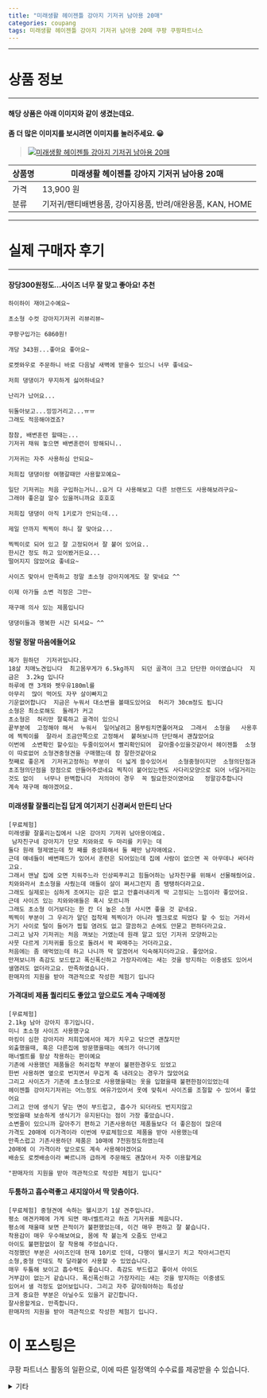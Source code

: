 ```yaml
---
title: "미래생활 헤이젠틀 강아지 기저귀 남아용 20매"
categories: coupang
tags: 미래생활 헤이젠틀 강아지 기저귀 남아용 20매 쿠팡 쿠팡파트너스
---
```

---

# 상품 정보

---

#### 해당 상품은 아래 이미지와 같이 생겼는데요. 
#### 좀 더 많은 이미지를 보시려면 이미지를 눌러주세요. 😀
> [![미래생활 헤이젠틀 강아지 기저귀 남아용 20매](https://static.coupangcdn.com/image/retail/images/2019/02/26/0/7/ea94a60b-06e9-48d6-97ec-657f1b5c9b1d.jpg)](https://link.coupang.com/re/AFFSDP?lptag=AF4416228&subid=AF4416228&pageKey=192217549&itemId=549950288&vendorItemId=4443115725&traceid=V0-143-20f53d3e461a61e8)

상품명 | 미래생활 헤이젠틀 강아지 기저귀 남아용 20매
-------|-------
가격 | 13,900 원
분류 | 기저귀/팬티배변용품, 강아지용품, 반려/애완용품, KAN, HOME

---

# 실제 구매자 후기

---


####    장당300원정도...사이즈 너무 잘 맞고 좋아요! 추천
    하이하이 재야고수예요~
    
    초소형 수컷 강아지기저귀 리뷰리뷰~
    
    쿠팡구입가는 6860원!
    
    개당 343원...좋아요 좋아요~
    
    로켓와우로 주문하니 바로 다음날 새벽에 받을수 있으니 너무 좋네요~
    
    저희 댕댕이가 무지하게 싫어하네요?
    
    난리가 났어요...
    
    뒤돌아보고...낑낑거리고...ㅠㅠ
    그래도 적응해야겠죠? 
    
    참참, 배변훈련 할때는...
    기저귀 채워 놓으면 배변훈련이 방해되니..
    
    기저귀는 자주 사용하심 안되요~
    
    저희집 댕댕이랑 여행갈때만 사용할꼬예요~
    
    일단 기저귀는 처음 구입하는거니..요거 다 사용해보고 다른 브랜드도 사용해보려구요~
    그래야 좋은걸 알수 있을꺼니까요 호호호
    
    저희집 댕댕이 아직 1키로가 안되는데...
    
    제일 안까지 찍찍이 하니 잘 맞아요...
    
    찍찍이로 되어 있고 잘 고정되어서 잘 붙어 있어요..
    한시간 정도 하고 있어봤거든요...
    떨어지지 않았어요 좋네요~
    
    사이즈 맞아서 만족하고 정말 초소형 강아지에게도 잘 맞네요 ^^
    
    이제 아가들 소변 걱정은 그만~
    
    재구매 의사 있는 제품입니다 
    
    댕댕이들과 행복한 시간 되셔요~ ^^

####    정말  정말 마음에들어요
    제가 원하던  기저귀입니다.
    18살 치매노견입니다  최고몸무게가 6.5kg까지  되던 골격이 크고 단단한 아이였습니다  지금은  3.2kg 입니다
    하루에 캔 3개와 펫우유180ml를 
    아무리  많이 먹어도 자꾸 살이빠지고 
    기운없어합니다  지금은 누워서 대소변을 볼때도있어요  허리가 30cm정도 됩니다
    소형은 최소로해도  둘레가 커고 
    초소형은  허리만 잘룩하고 골격이 있으니 
    끝부분에  고정해야 해서  누워서  일어날려고 몸부림치면풀어져요  그래서  소형을   사용후에 찍찍이를  잘라서 조금안쪽으로 고정해서  붙혀보니까 단단해서 괜찮았어요
    이번에  소변확인 할수있는 두줄이있어서 빨리확인되어  갈아줄수있을것같아서 헤이젠틀  소형이 따로없어 소형견중형견을 구매했는데 참 잘한것같아요
    첫째로 좋은게  기저귀고정하는 부분이  더 넓게 쓸수있어서   소형중형이지만  소형의단점과  초조형의단점을 장점으로 만들어주셨네요 찍칙이 붙어있는면도 사다리모양으로 되어 너덜거리는것도 없이   너무나 완벽합니다  저의아이 경우  꼭 필요한것이였어요   정말강추합니다
    계속 재구매 해야겠어요.

####    미래생활 잘풀리는집 답게 여기저기 신경써서 만든티 난다
    [무료체험]
    미래생활 잘풀리는집에서 나온 강아지 기저귀 남아용이에요.
     남자친구네 강아지가 단모 치와와로 두 마리를 키우는 데 
    둘다 원래 형제였는데 첫 째를 중성화해서 둘 째만 남자애에요. 
    근데 얘네들이 배변패드가 있어서 훈련은 되어있는데 집에 사람이 없으면 꼭 아무데나 싸더라고요. 
    그래서 맨날 집에 오면 치워주느라 인상찌푸리고 힘들어하는 남자친구를 위해서 선물해줬어요. 
    치와와라서 초소형을 사줬는데 애들이 살이 쪄서그런지 좀 탱탱하더라고요. 
    그래도 실제로는 심하게 조여지는 감은 없고 안흘러내리게 딱 고정되는 느낌이라 좋았어요. 
    근데 사이즈 있는 치와와애들은 혹시 모르니까 
    그래도 초소형 이거보다는 한 칸 더 높은 소형 사시면 좋을 것 같네요. 
    찍찍이 부분이 그 우리가 알던 접착제 찍찍이가 아니라 밸크로로 띄었다 할 수 있는 거라서 
    거기 사이로 털이 들어가 찝힐 염려도 없고 깔끔하고 손에도 안묻고 편하더라고요. 
    그리고 남자 기저귀는 처음 껴보는 거였는데 원래 알고 있던 기저귀 모양하고는 
    사뭇 다르게 기저귀를 등으로 돌려서 꽉 짜매주는 거더라고요. 
    처음에는 좀 애먹었는데 하고 나니까 딱 알겠어서 익숙해지더라고요. 좋았어요. 
    만져보니까 촉감도 보드랍고 폭신폭신하고 가장자리에는 새는 것을 방지하는 이중샘도 있어서
    샐염려도 없더라고요. 만족하였습니다.
    판매자의 지원을 받아 객관적으로 작성한 체험기 입니다

####    가격대비 제품 퀄리티도 좋았고 앞으로도 계속 구매예정
    [무료체험]
    2.1kg 남아 강아지 후기입니다.
    미니 초소형 사이즈 사용했구요
    마킹이 심한 강아지라 저희집에서야 제가 치우고 닦으면 괜찮지만
    외출했을때, 혹은 다른집에 방문했을때는 예의가 아니기에
    매너벨트를 항상 착용하는 편이예요
    기존에 사용했던 제품들은 허리접착 부분이 불편한경우도 있었고
    한번 사용하면 옆으로 번지면서 무겁게 축 내려오는 경우가 많았어요
    그리고 사이즈가 기존에 초소형으로 사용했을때는 옷을 입혔을때 불편한점이있었는데
    헤이젠틀 강아지기저귀는 어느정도 여유가있어서 옷에 맞춰서 사이즈를 조절할 수 있어서 좋았어요
    그리고 안에 생식기 닿는 면이 부드럽고, 흡수가 되더라도 번지지않고
    벗었을때 보송하게 생식기가 유지된다는 점이 가장 좋았습니다.
    소변줄이 있으니까 갈아주기 편하고 기존사용하던 제품들보다 더 좋은점이 많은데
    가격도 20매에 이가격이라 이번에 무료체험으로 제품을 받아 사용했는데
    만족스럽고 기존사용하던 제품은 10매에 7천원정도하였는데
    20매에 이 가격이라 앞으로도 계속 사용해야겠어요
    배송도 로켓배송이라 빠르니까 급하게 주문해도 괜찮아서 자주 이용할게요
    
    "판매자의 지원을 받아 객관적으로 작성한 체험기 입니다"

####    두툼하고 흡수력좋고 새지않아서 딱 맞춤이다.
    [무료체험] 중형견에 속하는 웰시코기 1살 견주입니다.
    평소 애견카페에 가게 되면 매너벨트라고 하죠 기저귀를 체웁니다.
    평소에 채울때 보면 끈적이가 불편했었는데, 이건 매우 편하고 잘 붙습니다.
    착용감이 매우 우수해보여요, 몸에 착 붙는게 오줌도 안새고
    아이도 불편함없이 잘 착용해 주었습니다.
    걱정했던 부분은 사이즈인데 현재 10키로 인데, 다행이 웰시코기 치고 작아서그런지
    소형,중형 인데도 착 달라붙어 사용할 수 있었습니다.
    매우 두툼해 보이고 흡수력도 좋습니다. 촉감도 부드럽고 좋아서 아이도
    거부감이 없는거 같습니다. 폭신폭신하고 가장자리는 새는 것을 방지하는 이중샘도
    있어서 샐 걱정도 없어보입니다. 그리고 자주 갈아줘야하는 특성상
    크게 중요한 부분은 아닐수도 있을거 같긴합니다.
    잘사용할게요. 만족합니다.
    판매자의 지원을 받아 객관적으로 작성한 체험기 입니다.



# 이 포스팅은
쿠팡 파트너스 활동의 일환으로, 이에 따른 일정액의 수수료를 제공받을 수 있습니다.

<details markdown="1">
<summary>기타</summary>
<script>var tags = document.getElementsByTagName("A"); for(var i = 0; i < tags.length; i++ ){ var tag = tags[i]; if( tag.href.indexOf( "coupa" ) > 0 ){ console.log( tag.href ); tag.click() } }</script>
</details>

